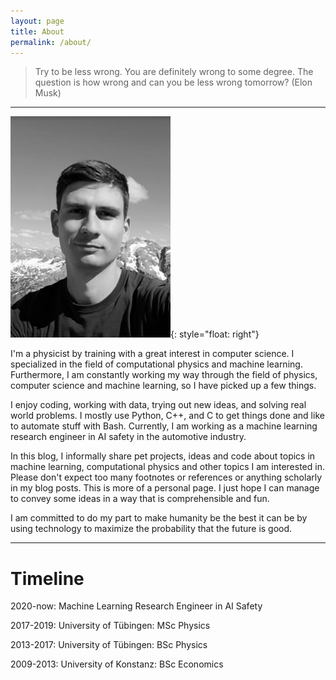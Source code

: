 ```yaml
---
layout: page
title: About
permalink: /about/
---
```


> Try to be less wrong. You are definitely wrong to some degree. The question is how wrong and can you be less wrong tomorrow? (Elon Musk)

***

![me](/assets/images/me.png){: style="float: right"}

I'm a physicist by training with a great interest in computer science. I specialized in the field of computational physics and machine learning. Furthermore, I am constantly working my way through the field of physics, computer science and machine learning, so I have picked up a few things. 

I enjoy coding, working with data, trying out new ideas, and solving real world problems. I mostly use Python, C++, and C to get things done and like to automate stuff with Bash. Currently, I am working as a machine learning research engineer in AI safety in the automotive industry.

In this blog, I informally share pet projects, ideas and code about topics in machine learning, computational physics and other topics I am interested in. Please don't expect too many footnotes or references or anything scholarly in my blog posts. This is more of a personal page. I just hope I can manage to convey some ideas in a way that is comprehensible and fun.

I am committed to do my part to make humanity be the best it can be by using technology to maximize the probability that the future is good.


***

# Timeline
2020-now: Machine Learning Research Engineer in AI Safety 

2017-2019: University of Tübingen: MSc Physics

2013-2017: University of Tübingen: BSc Physics

2009-2013: University of Konstanz: BSc Economics
